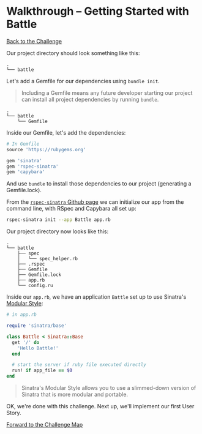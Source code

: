 # Walkthrough – Getting Started with Battle

[Back to the Challenge](../getting_started_with_battle.md)

Our project directory should look something like this:

```
.
└── battle
```

Let's add a Gemfile for our dependencies using `bundle init`.

> Including a Gemfile means any future developer starting our project can install all project dependencies by running `bundle`.

```
.
└── battle
    └── Gemfile
```

Inside our Gemfile, let's add the dependencies:

```ruby
# In Gemfile
source 'https://rubygems.org'

gem 'sinatra'
gem 'rspec-sinatra'
gem 'capybara'
```

And use `bundle` to install those dependencies to our project (generating a Gemfile.lock).

From the [`rspec-sinatra` Github page](https://github.com/tansaku/rspec-sinatra) we can initialize our app from the command line, with RSpec and Capybara all set up:

```sh
rspec-sinatra init --app Battle app.rb
```

Our project directory now looks like this:

```
.
└── battle
    ├── spec
    │   └── spec_helper.rb
    ├── .rspec
    ├── Gemfile
    ├── Gemfile.lock
    ├── app.rb
    └── config.ru
```

Inside our `app.rb`, we have an application `Battle` set up to use Sinatra's [Modular Style](http://www.sinatrarb.com/intro.html#Sinatra::Base%20-%20Middleware,%20Libraries,%20and%20Modular%20Apps):

```ruby
# in app.rb

require 'sinatra/base'

class Battle < Sinatra::Base
  get '/' do
    'Hello Battle!'
  end

  # start the server if ruby file executed directly
  run! if app_file == $0
end
```

> Sinatra's Modular Style allows you to use a slimmed-down version of Sinatra that is more modular and portable.

OK, we're done with this challenge. Next up, we'll implement our first User Story.

[Forward to the Challenge Map](../README.md)
